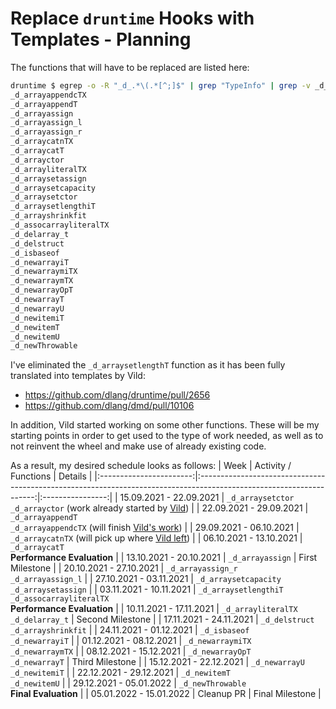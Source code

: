 # Replace `druntime` Hooks with Templates - Planning

The functions that will have to be replaced are listed here:
```bash
druntime $ egrep -o -R "_d_.*\(.*[^;]$" | grep "TypeInfo" | grep -v _d_arraysetlengthT | cut -d ':' -f 2 | egrep -o "_d_[^(]*" | sort -u
_d_arrayappendcTX
_d_arrayappendT
_d_arrayassign
_d_arrayassign_l
_d_arrayassign_r
_d_arraycatnTX
_d_arraycatT
_d_arrayctor
_d_arrayliteralTX
_d_arraysetassign
_d_arraysetcapacity
_d_arraysetctor
_d_arraysetlengthiT
_d_arrayshrinkfit
_d_assocarrayliteralTX
_d_delarray_t
_d_delstruct
_d_isbaseof
_d_newarrayiT
_d_newarraymiTX
_d_newarraymTX
_d_newarrayOpT
_d_newarrayT
_d_newarrayU
_d_newitemiT
_d_newitemT
_d_newitemU
_d_newThrowable
```

I've eliminated the `_d_arraysetlengthT` function as it has been fully
translated into templates by Vild:
- https://github.com/dlang/druntime/pull/2656
- https://github.com/dlang/dmd/pull/10106

In addition, Vild started working on some other functions. These will be my
starting points in order to get used to the type of work needed, as well as to
not reinvent the wheel and make use of already existing code.

As a result, my desired schedule looks as follows:
|          Week           |                                                  Activity / Functions                                               |      Details     |
|:-----------------------:|:-------------------------------------------------------------------------------------------------------------------:|:----------------:|
| 15.09.2021 - 22.09.2021 | `_d_arraysetctor`<br />`_d_arrayctor` (work already started by [Vild](https://github.com/dlang/dmd/pull/10102/))    |
| 22.09.2021 - 29.09.2021 | `_d_arrayappendT`<br />`_d_arrayappendcTX` (will finish [Vild's work](https://github.com/dlang/druntime/pull/2718)) |
| 29.09.2021 - 06.10.2021 | `_d_arraycatnTX` (will pick up where [Vild left](https://github.com/dlang/dmd/pull/10064))                          |
| 06.10.2021 - 13.10.2021 | `_d_arraycatT`<br />**Performance Evaluation**                                                                      |
| 13.10.2021 - 20.10.2021 | `_d_arrayassign`                                                                                                    | First Milestone  |
| 20.10.2021 - 27.10.2021 | `_d_arrayassign_r`<br />`_d_arrayassign_l`                                                                          |
| 27.10.2021 - 03.11.2021 | `_d_arraysetcapacity`<br />`_d_arraysetassign`                                                                      |
| 03.11.2021 - 10.11.2021 | `_d_arraysetlengthiT` <br />`_d_assocarrayliteralTX`<br />**Performance Evaluation**                                |
| 10.11.2021 - 17.11.2021 | `_d_arrayliteralTX`<br />`_d_delarray_t`                                                                            | Second Milestone |
| 17.11.2021 - 24.11.2021 | `_d_delstruct`<br />`_d_arrayshrinkfit`                                                                             |
| 24.11.2021 - 01.12.2021 | `_d_isbaseof`<br />`_d_newarrayiT`                                                                                  |
| 01.12.2021 - 08.12.2021 | `_d_newarraymiTX`<br />`_d_newarraymTX`                                                                             |
| 08.12.2021 - 15.12.2021 | `_d_newarrayOpT`<br />`_d_newarrayT`                                                                                | Third Milestone  |
| 15.12.2021 - 22.12.2021 | `_d_newarrayU`<br />`_d_newitemiT`                                                                                  |
| 22.12.2021 - 29.12.2021 | `_d_newitemT`<br />`_d_newitemU`                                                                                    |
| 29.12.2021 - 05.01.2022 | `_d_newThrowable`<br />**Final Evaluation**                                                                         |
| 05.01.2022 - 15.01.2022 | Cleanup PR                                                                                                          | Final Milestone  |